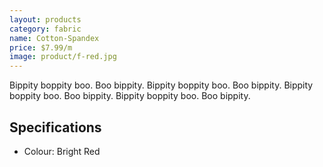 ```yaml
---
layout: products
category: fabric
name: Cotton-Spandex
price: $7.99/m
image: product/f-red.jpg
---
```


Bippity boppity boo. Boo bippity. Bippity boppity boo. Boo bippity. Bippity boppity boo. Boo bippity. Bippity boppity boo. Boo bippity.

## Specifications

- Colour: Bright Red
